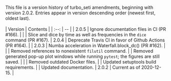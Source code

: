 This file is a version history of turbo_seti amendments, beginning with version 2.0.2.  Entries appear in version descending order (newest first, oldest last).
<br>
<br>
| Version | Contents |
| :--: | -- |
| 2.0.5 | Ignore documentation files in CI (PR #166). |
| | Slice and dice by time as well as frequencies in the `dice` command (PR #167).
| 2.0.4 | Deprecate Travis CI in favor of Github Actions (PR #164). |
| 2.0.3 | Numba acceleration in Waterfall.block_dc() (PR #162). |
| | Removed references to nonexistent `filutil` command.
| | Removed generated pop-up plot windows while running `pytest`; the figures are still saved. |
| | Removed outdated Docker files.
| | Updated setuptools build requirements.
| | Updated documentation.
| 2.0.2  | Current as of 2020-12-15. |
